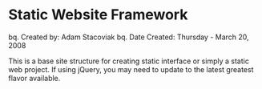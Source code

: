 Static Website Framework
======================================

bq. Created by: Adam Stacoviak
bq. Date Created: Thursday - March 20, 2008

This is a base site structure for creating static interface or simply a static web project. If using jQuery, you may need to update to the latest greatest flavor available.